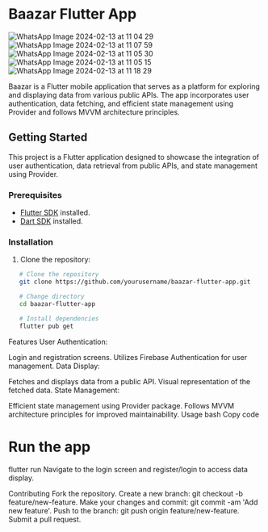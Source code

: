 # Baazar Flutter App


![WhatsApp Image 2024-02-13 at 11 04 29](https://github.com/chetankush/bazaar-app/assets/78559285/c78d5c40-612a-4898-91f3-849dcfdf7ae4)   
![WhatsApp Image 2024-02-13 at 11 07 59](https://github.com/chetankush/bazaar-app/assets/78559285/5d6cfa59-57bc-4c57-8641-bf868e188057)                
![WhatsApp Image 2024-02-13 at 11 05 30](https://github.com/chetankush/bazaar-app/assets/78559285/8035188a-44db-431a-b904-6bdb0b64c7eb)
![WhatsApp Image 2024-02-13 at 11 05 15](https://github.com/chetankush/bazaar-app/assets/78559285/544653ca-29f3-4872-a7e9-847a17297acf)
![WhatsApp Image 2024-02-13 at 11 18 29](https://github.com/chetankush/bazaar-app/assets/78559285/63e000bb-d6f7-40f5-ac35-dbb28938b7ec)


Baazar is a Flutter mobile application that serves as a platform for exploring and displaying data from various public APIs. The app incorporates user authentication, data fetching, and efficient state management using Provider and follows MVVM architecture principles.

## Getting Started

This project is a Flutter application designed to showcase the integration of user authentication, data retrieval from public APIs, and state management using Provider.

### Prerequisites

- [Flutter SDK](https://flutter.dev/docs/get-started/install) installed.
- [Dart SDK](https://dart.dev/get-dart) installed.

### Installation

1. Clone the repository:


  ```bash
     # Clone the repository
     git clone https://github.com/yourusername/baazar-flutter-app.git

     # Change directory
     cd baazar-flutter-app

     # Install dependencies
     flutter pub get
   ```                 

Features
User Authentication:

Login and registration screens.
Utilizes Firebase Authentication for user management.
Data Display:

Fetches and displays data from a public API.
Visual representation of the fetched data.
State Management:

Efficient state management using Provider package.
Follows MVVM architecture principles for improved maintainability.
Usage
bash
Copy code
# Run the app
flutter run
Navigate to the login screen and register/login to access data display.

Contributing
Fork the repository.
Create a new branch: git checkout -b feature/new-feature.
Make your changes and commit: git commit -am 'Add new feature'.
Push to the branch: git push origin feature/new-feature.
Submit a pull request.


                    
  
